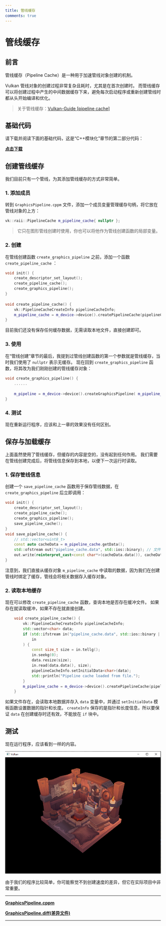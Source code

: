 ```yaml
---
title: 管线缓存
comments: true
---
```

# **管线缓存**

## **前言**

管线缓存（Pipeline Cache）是一种用于加速管线对象创建的机制。

Vulkan 管线对象的创建过程非常复杂且耗时，尤其是在首次创建时。
而管线缓存可以将创建过程中产生的中间数据缓存下来，避免每次启动程序或重新创建管线时都从头开始编译和优化。

> 关于管线缓存：[Vulkan-Guide \[pipeline cache\]](https://docs.vulkan.org/guide/latest/pipeline_cache.html)

## **基础代码**

请下载并阅读下面的基础代码，这是“C++模块化”章节的第二部分代码：

**[点击下载](../../codes/04/00_cxxmodule/module_code.zip)**

## **创建管线缓存**

我们目前只有一个管线，为其添加管线缓存的方式非常简单。

### 1. 添加成员

转到 `GraphicsPipeline.cppm` 文件，添加一个成员变量管理缓存句柄，将它放在管线对象的上方：

```cpp
vk::raii::PipelineCache m_pipeline_cache{ nullptr };
```

> 它只在图形管线创建时使用，你也可以将他作为管线创建函数的局部变量。

### 2. 创建

在管线创建函数 `create_graphics_pipeline` 之前，添加一个函数 `create_pipeline_cache` ：

```cpp
void init() {
    create_descriptor_set_layout();
    create_pipeline_cache();
    create_graphics_pipeline();
}

void create_pipeline_cache() {
    vk::PipelineCacheCreateInfo pipelineCacheInfo;
    m_pipeline_cache = m_device->device().createPipelineCache(pipelineCacheInfo);
}
```

目前我们还没有保存任何缓存数据，无需读取本地文件，直接创建即可。

### 3. 使用


在“管线创建”章节的最后，我提到过管线创建函数的第一个参数就是管线缓存，当时我们使用了 `nullptr` 表示无缓存。
现在回到 `create_graphics_pipeline` 函数，将其改为我们刚刚创建的管线缓存对象：

```cpp
void create_graphics_pipeline() {
    ......

    m_pipeline = m_device->device().createGraphicsPipeline( m_pipeline_cache, create_info );
}
```

### 4. 测试

现在重新运行程序，应该和上一章的效果没有任何区别。

## **保存与加载缓存**

上面虽然使用了管线缓存，但缓存的内容是空的，没有起到任何作用。
我们需要在管线创建完成后，将管线信息保存到本地，以便下一次运行时读取。

### 1. 保存管线信息

创建一个 `save_pipeline_cache` 函数用于保存管线数据，在 `create_graphics_pipeline` 后立即调用：

```cpp
void init() {
    create_descriptor_set_layout();
    create_pipeline_cache();
    create_graphics_pipeline();
    save_pipeline_cache();
}
void save_pipeline_cache() {
    // std::vector<uint8_t>
    const auto cacheData = m_pipeline_cache.getData();
    std::ofstream out("pipeline_cache.data", std::ios::binary); // 文件后缀任意
    out.write(reinterpret_cast<const char*>(cacheData.data()), cacheData.size());
}
```

注意到，我们直接从缓存对象 `m_pipeline_cache` 中读取的数据，因为我们在创建管线时绑定了缓存，管线会将相关数据存入缓存对象。

### 2. 读取本地缓存

现在可以修改 `create_pipeline_cache` 函数，查询本地是否存在缓冲文件。
如果存在就读取缓冲，如果不存在就直接创建。

```cpp
    void create_pipeline_cache() {
        vk::PipelineCacheCreateInfo pipelineCacheInfo;
        std::vector<char> data;
        if (std::ifstream in("pipeline_cache.data", std::ios::binary | std::ios::ate);
            in
        ) {
            const size_t size = in.tellg();
            in.seekg(0);
            data.resize(size);
            in.read(data.data(), size);
            pipelineCacheInfo.setInitialData<char>(data);
            std::println("Pipeline cache loaded from file.");
        }
        m_pipeline_cache = m_device->device().createPipelineCache(pipelineCacheInfo);
    }
```

如果文件存在，会读取本地数据并存入 `data` 变量中，并通过 `setInitialData` 模板函数设置数据的指针和长度。
`createInfo` 保存的是指针和长度信息，所以要保证 `data` 在创建缓存时还有效，不能放在 `if` 块中。

## **测试**

现在运行程序，应该看到一样的内容。

![right_room](../../images/0310/right_room.png)

由于我们的程序比较简单，你可能察觉不到创建速度的差异，但它在实际项目中非常重要。

---

**[GraphicsPipeline.cppm](../../codes/04/11_pipelinecache/GraphicsPipeline.cppm)**

**[GraphicsPipeline.diff\(差异文件\)](../../codes/04/11_pipelinecache/GraphicsPipeline.diff)**

---

